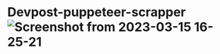 # Devpost-puppeteer-scrapper![Screenshot from 2023-03-15 16-25-21](https://user-images.githubusercontent.com/110360901/225290103-15b83271-119e-4376-b91c-5421d92952cb.png)
